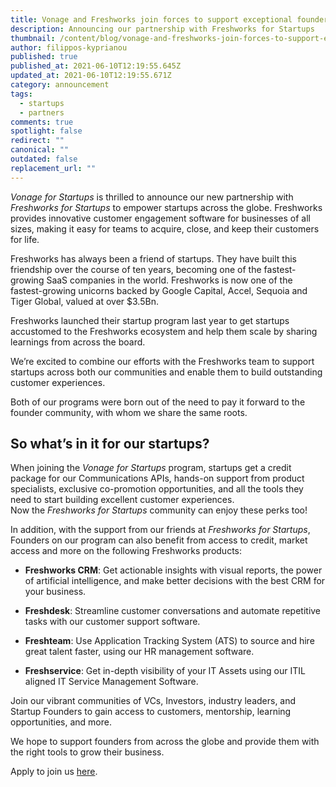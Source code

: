 ```yaml
---
title: Vonage and Freshworks join forces to support exceptional founders
description: Announcing our partnership with Freshworks for Startups
thumbnail: /content/blog/vonage-and-freshworks-join-forces-to-support-exceptional-founders/vonage_freshworks-startups_1200x600.png
author: filippos-kyprianou
published: true
published_at: 2021-06-10T12:19:55.645Z
updated_at: 2021-06-10T12:19:55.671Z
category: announcement
tags:
  - startups
  - partners
comments: true
spotlight: false
redirect: ""
canonical: ""
outdated: false
replacement_url: ""
---
```

_Vonage for Startups_ is thrilled to announce our new partnership with _Freshworks for Startups_ to empower startups across the globe. Freshworks provides innovative customer engagement software for businesses of all sizes, making it easy for teams to acquire, close, and keep their customers for life.

Freshworks has always been a friend of startups. They have built this friendship over the course of ten years, becoming one of the fastest-growing SaaS companies in the world. Freshworks is now one of the fastest-growing unicorns backed by Google Capital, Accel, Sequoia and  Tiger Global, valued at over $3.5Bn.

Freshworks launched their startup program last year to get startups accustomed to the Freshworks ecosystem and help them scale by sharing learnings from across the board.

We’re excited to combine our efforts with the Freshworks team to support startups across both our communities and enable them to build outstanding customer experiences.

Both of our programs were born out of the need to pay it forward to the founder community, with whom we share the same roots.

## So what’s in it for our startups?

When joining the _Vonage for Startups_ program, startups get a credit package for our Communications APIs, hands-on support from product specialists, exclusive co-promotion opportunities, and all the tools they need to start building excellent customer experiences.  
Now the _Freshworks for Startups_ community can enjoy these perks too!

In addition, with the support from our friends at _Freshworks for Startups_, Founders on our program can also benefit from access to credit, market access and more on the following Freshworks products:

* **Freshworks CRM**: Get actionable insights with visual reports, the power of artificial intelligence, and make better decisions with the best CRM for your business.

* **Freshdesk**: Streamline customer conversations and automate repetitive tasks with our customer support software.

* **Freshteam**: Use Application Tracking System (ATS) to source and hire great talent faster, using our HR management software.

* **Freshservice**: Get in-depth visibility of your IT Assets using our ITIL aligned IT Service Management Software.

Join our vibrant communities of VCs, Investors, industry leaders, and Startup Founders to gain access to customers, mentorship, learning opportunities, and more.

We hope to support founders from across the globe and provide them with the right tools to grow their business.

Apply to join us [here](http://freshworks.com/partners/startup-program/vonage-10k).
